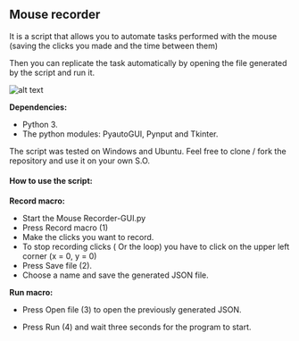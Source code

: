 ## Mouse recorder

It is a script that allows you to automate tasks performed with the mouse (saving the clicks you made and the time between them)

Then you can replicate the task automatically by opening the file generated by the script and run it.

![alt text](https://i.ibb.co/YW5wJP6/screen-mouse.png )

**Dependencies:**

- Python 3.
- The python modules: PyautoGUI, Pynput and Tkinter.

The script was tested on Windows and Ubuntu. Feel free to clone / fork the repository and use it on your own S.O.

####  How to use the script:

**Record macro:**

- Start the Mouse Recorder-GUI.py
- Press Record macro (1)
- Make the clicks you want to record.
- To stop recording clicks ( Or the loop)  you have to click on the upper left corner (x = 0, y = 0)
- Press Save file (2).  
- Choose a name and save the generated JSON file.

**Run macro:**

- Press Open file (3) to open the previously generated JSON.

- Press Run (4) and wait three seconds for the program to start. 